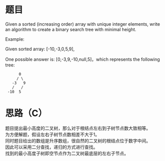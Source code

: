 # 题目
Given a sorted (increasing order) array with unique integer elements, write an algo­rithm to create a binary search tree with minimal height.

Example:

Given sorted array: [-10,-3,0,5,9],

One possible answer is: [0,-3,9,-10,null,5]，which represents the following tree: 

          0 
         / \ 
       -3   9 
       /   / 
     -10  5 
# 思路（C）
题目提出最小高度的二叉树，那么对于根结点左右到子树节点数大致相等。\
为方便解题，假设左右子树节点数相差不大于1。\
同时题目给出的数组是升序数组，很自然的二叉树的根结点位于数字中间。\
因此可以采用二分查找，递归的方式进行查找。\
找到的最小高度子树即空节点作为二叉树最底层的左右子节点。
